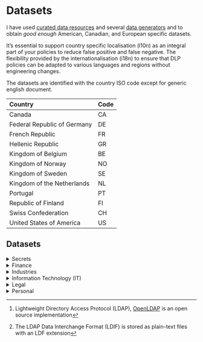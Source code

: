 # Datasets

 I have used [curated data resources](source.md) and several [data generators](../README.md/#KnownDataGenerators) and to obtain _good enough_ American, Canadian, and European specific datasets.

It’s essential to support country specific localisation (l10n) as an integral part of your policies to reduce false positive and false negative. The flexibility provided by the internationalisation (i18n) to ensure that DLP policies can be adapted to various languages and regions without engineering changes.

The datasets are identified with the country ISO code except for generic english document.

| Country   | Code |
| :-- |:-- | 
| Canada | CA |
| Federal Republic of Germany | DE |
| French Republic | FR |
| Hellenic Republic | GR |
| Kingdom of Belgium | BE |
| Kingdom of Norway| NO |
| Kingdom of Sweden| SE |
| Kingdom of the Netherlands | NL |
| Portugal | PT |
| Republic of Finland | FI |
| Swiss Confederation | CH |
| United States of America | US |

## Datasets

<details>
<summary>Secrets</summary>
<br>

Items:
  * password files / shadow
  * common passwords
  * LDAP[^1]: LDF[^2]schema to store content actions to perform such as a adding, modifying, removing and renaming objects (e.g., users and groups)
* [base-64](https://en.wikipedia.org/wiki/Base64) encoded files

Compliance:
  * To be defined

[^1]: Lightweight Directory Access Protocol (LDAP), [OpenLDAP](https://www.openldap.org/) is an open source implementation 
[^2]: The LDAP Data Interchange Format (LDIF) is stored as plain-text files with an LDF extension
  
</details>
<details>
<summary>Finance</summary>
<br>

Items:
  * Credit card number (CCN)


Compliance:
  * PCI
</details>
<details>
<summary>Industries</summary>
<br>

Items:
  * [Pharmaceutical product documents by Brian Reid](https://c7solutions.com/2014/04/dlp-templates)
  * NDA


Compliance:
  * To be defined


  
</details>
<details>
<summary>Information Technology (IT)</summary>
<br>




Items:

  * [A list of free email provider domains](https://gist.github.com/tbrianjones/5992856) curated by [T. Brian Jones](https://github.com/tbrianjones)
  * ldap
  * code
  
Compliance:
  * To be defined
  
</details>
<details>
<summary>Legal</summary>
<br>

Items:
  * Contract
  * NDA
  
Compliance:
  * To be defined
  
</details>
<details>
<summary>Personal</summary>
<br>

Items:

  * PII
  * PHI
 
 

Compliance:
  * GDPR

</details>
